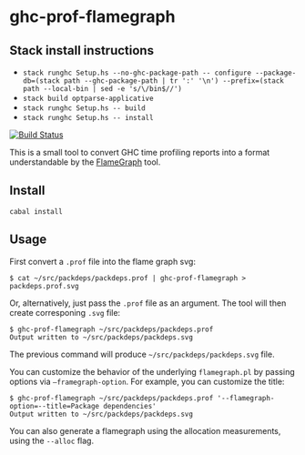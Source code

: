 # ghc-prof-flamegraph


## Stack install instructions

- `stack runghc Setup.hs --no-ghc-package-path -- configure --package-db=(stack path --ghc-package-path | tr ':' '\n') --prefix=(stack path --local-bin | sed -e 's/\/bin$//')`
- `stack build optparse-applicative`
- `stack runghc Setup.hs -- build`
- `stack runghc Setup.hs -- install`



[![Build Status](https://travis-ci.org/fpco/ghc-prof-flamegraph.svg)](https://travis-ci.org/fpco/ghc-prof-flamegraph)

This is a small tool to convert GHC time profiling reports into a format
understandable by the
[FlameGraph](https://github.com/brendangregg/FlameGraph) tool.

## Install

    cabal install

## Usage

First convert a `.prof` file into the flame graph svg:

    $ cat ~/src/packdeps/packdeps.prof | ghc-prof-flamegraph > packdeps.prof.svg

Or, alternatively, just pass the `.prof` file as an argument. The tool will
then create corresponing `.svg` file:

    $ ghc-prof-flamegraph ~/src/packdeps/packdeps.prof
    Output written to ~/src/packdeps/packdeps.svg

The previous command will produce `~/src/packdeps/packdeps.svg` file.

You can customize the behavior of the underlying `flamegraph.pl` by passing
options via `–framegraph-option`. For example, you can customize the title:

    $ ghc-prof-flamegraph ~/src/packdeps/packdeps.prof '--flamegraph-option=--title=Package dependencies'
    Output written to ~/src/packdeps/packdeps.svg

You can also generate a flamegraph using the allocation measurements,
using the `--alloc` flag.
